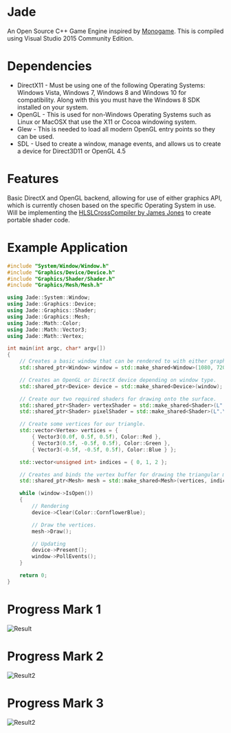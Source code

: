 # Jade
An Open Source C++ Game Engine inspired by [Monogame](http://www.monogame.net/). This is compiled using Visual Studio 2015 Community Edition.

# Dependencies
* DirectX11 - Must be using one of the following Operating Systems: Windows Vista, Windows 7, Windows 8 and Windows 10 for compatibility. Along with this you must have the Windows 8 SDK installed on your system.
* OpenGL - This is used for non-Windows Operating Systems such as Linux or MacOSX that use the X11 or Cocoa windowing system.
* Glew - This is needed to load all modern OpenGL entry points so they can be used.
* SDL - Used to create a window, manage events, and allows us to create a device for Direct3D11 or OpenGL 4.5

# Features
Basic DirectX and OpenGL backend, allowing for use of either graphics API, which is currently chosen based on the specific Operating System in use. Will be implementing the [HLSLCrossCompiler by James Jones](https://github.com/James-Jones/HLSLCrossCompiler) to create portable shader code.

# Example Application
```c++
#include "System/Window/Window.h"
#include "Graphics/Device/Device.h"
#include "Graphics/Shader/Shader.h"
#include "Graphics/Mesh/Mesh.h"

using Jade::System::Window;
using Jade::Graphics::Device;
using Jade::Graphics::Shader;
using Jade::Graphics::Mesh;
using Jade::Math::Color;
using Jade::Math::Vector3;
using Jade::Math::Vertex;

int main(int argc, char* argv[])
{
	// Creates a basic window that can be rendered to with either graphics API.
	std::shared_ptr<Window> window = std::make_shared<Window>(1080, 720, 100, 100, "Hello World", false);

	// Creates an OpenGL or DirectX device depending on window type.
	std::shared_ptr<Device> device = std::make_shared<Device>(window);

	// Create our two required shaders for drawing onto the surface.
	std::shared_ptr<Shader>	vertexShader = std::make_shared<Shader>(L".\\resources\\shaders\\vertex.hlsl", Jade::Graphics::ShaderType::Vertex, device);
	std::shared_ptr<Shader>	pixelShader = std::make_shared<Shader>(L".\\resources\\shaders\\pixel.hlsl", Jade::Graphics::ShaderType::Pixel, device);

	// Create some vertices for our triangle.
	std::vector<Vertex> vertices = {
		{ Vector3(0.0f, 0.5f, 0.5f), Color::Red },
		{ Vector3(0.5f, -0.5f, 0.5f), Color::Green },
		{ Vector3(-0.5f, -0.5f, 0.5f), Color::Blue } };

	std::vector<unsigned int> indices = { 0, 1, 2 };

	// Creates and binds the vertex buffer for drawing the triangular mesh.
	std::shared_ptr<Mesh> mesh = std::make_shared<Mesh>(vertices, indices, device);

	while (window->IsOpen())
	{
		// Rendering
		device->Clear(Color::CornflowerBlue);

		// Draw the vertices.
		mesh->Draw();

		// Updating
		device->Present();
		window->PollEvents();
	}

	return 0;
}
```

# Progress Mark 1
![Result](https://i.gyazo.com/1bdb3964c80b00e0a09df07e6bcc46c0.png)

# Progress Mark 2
![Result2](https://i.gyazo.com/80b709e60358b20c1ad912e354ad9b7b.png)

# Progress Mark 3
![Result2](https://i.gyazo.com/72abf317dcee2554e874d5877ddc60a2.png)
